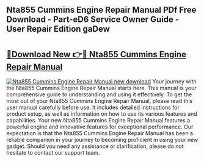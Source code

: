 ## Nta855 Cummins Engine Repair Manual PDf Free Download - Part-eD6 Service Owner Guide - User Repair Edition gaDew

# <h2><a href="http://bc84245.oget.top/?id=Nta855+Cummins+Engine+Repair+Manual">🔗Download New 👉🔴 Nta855 Cummins Engine Repair Manual</a></h2>

[![Nta855 Cummins Engine Repair Manual new download](https://i.imgur.com/5g1atiW.png)](http://bc84245.oget.top/?id=Nta855+Cummins+Engine+Repair+Manual)
Your journey with the Nta855 Cummins Engine Repair Manual starts here. This manual is your comprehensive guide to understanding and using it effectively. To get the most out of your Nta855 Cummins Engine Repair Manual, please read this user manual carefully before use. It includes detailed instructions for product setup, as well as information on how to use its various features and capabilities. Your new Nta855 Cummins Engine Repair Manual features a powerful engine and innovative features for exceptional performance. Our expectation is that the Nta855 Cummins Engine Repair Manual has been a reliable companion in your journey to becoming proficient in using your new gadget. Should you need any assistance or clarification, please do not hesitate to contact our support team.
